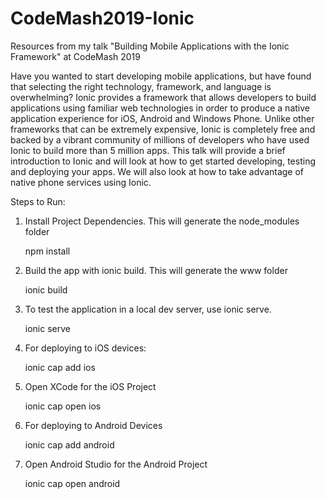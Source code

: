 # CodeMash2019-Ionic
Resources from my talk "Building Mobile Applications with the Ionic Framework" at CodeMash 2019

Have you wanted to start developing mobile applications, but have found that selecting the right technology, framework, and language is overwhelming? Ionic provides a framework that allows developers to build applications using familiar web technologies in order to produce a native application experience for iOS, Android and Windows Phone. Unlike other frameworks that can be extremely expensive, Ionic is completely free and backed by a vibrant community of millions of developers who have used Ionic to build more than 5 million apps. This talk will provide a brief introduction to Ionic and will look at how to get started developing, testing and deploying your apps. We will also look at how to take advantage of native phone services using Ionic.

Steps to Run: 

1. Install Project Dependencies.  This will generate the node_modules folder

    npm install

2. Build the app with ionic build.  This will generate the www folder

    ionic build

3. To test the application in a local dev server, use ionic serve.  

    ionic serve

4. For deploying to iOS devices:

    ionic cap add ios

5. Open XCode for the iOS Project

    ionic cap open ios

6. For deploying to Android Devices

    ionic cap add android

7. Open Android Studio for the Android Project

    ionic cap open android
